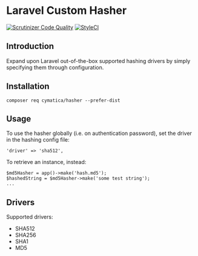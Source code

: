 # Laravel Custom Hasher

[![Scrutinizer Code Quality](https://scrutinizer-ci.com/g/RichardTrujilloTorres/hasher/badges/quality-score.png?b=master&s=f49efdb789d17541e5a19634cd2f1e1af8ca5563)](https://scrutinizer-ci.com/g/RichardTrujilloTorres/hasher/?branch=master)
[![StyleCI](https://github.styleci.io/repos/326078625/shield?branch=master)](https://github.styleci.io/repos/326078625?branch=master)

## Introduction

Expand upon Laravel out-of-the-box supported hashing drivers by simply specifying them through
configuration.

## Installation

```shell
composer req cymatica/hasher --prefer-dist
```

## Usage

To use the hasher globally (i.e. on authentication password), set the driver in the hashing config file:
```
'driver' => 'sha512',
```

To retrieve an instance, instead:
```
$md5Hasher = app()->make('hash.md5');
$hashedString = $md5Hasher->make('some test string');
...
```


## Drivers

Supported drivers:
- SHA512
- SHA256
- SHA1
- MD5
